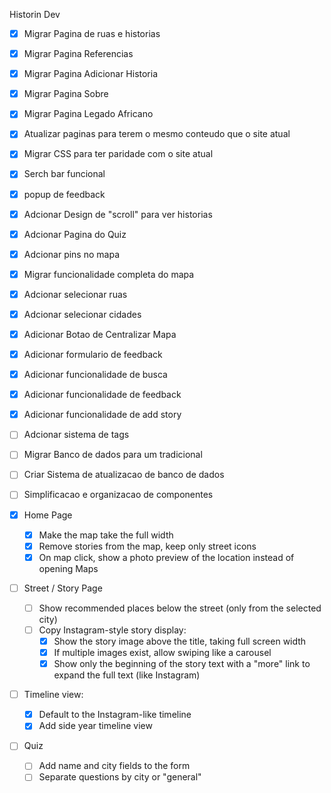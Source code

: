 Historin Dev

- [x] Migrar Pagina de ruas e historias
- [x] Migrar Pagina Referencias
- [x] Migrar Pagina Adicionar Historia
- [x] Migrar Pagina Sobre
- [x] Migrar Pagina Legado Africano
- [x] Atualizar paginas para terem o mesmo conteudo que o site atual
- [x] Migrar CSS para ter paridade com o site atual
- [x] Serch bar funcional
- [x] popup de feedback
- [x] Adcionar Design de "scroll" para ver historias
- [x] Adcionar Pagina do Quiz
- [x] Adcionar pins no mapa
- [x] Migrar funcionalidade completa do mapa
- [x] Adcionar selecionar ruas
- [x] Adcionar selecionar cidades
- [x] Adicionar Botao de Centralizar Mapa
- [x] Adicionar formulario de feedback
- [x] Adicionar funcionalidade de busca
- [x] Adicionar funcionalidade de feedback
- [x] Adicionar funcionalidade de add story

- [ ] Adcionar sistema de tags
- [ ] Migrar Banco de dados para um tradicional
- [ ] Criar Sistema de atualizacao de banco de dados
- [ ] Simplificacao e organizacao de componentes


- [x] Home Page

    - [x] Make the map take the full width
    - [x] Remove stories from the map, keep only street icons
    - [x] On map click, show a photo preview of the location instead of opening Maps

- [ ] Street / Story Page

    - [ ] Show recommended places below the street (only from the selected city)
    - [ ] Copy Instagram-style story display:
        - [x] Show the story image above the title, taking full screen width
        - [x] If multiple images exist, allow swiping like a carousel
        - [x] Show only the beginning of the story text with a "more" link to expand the full text (like Instagram)

- [ ] Timeline view:

    - [x] Default to the Instagram-like timeline
    - [x] Add side year timeline view

- [ ] Quiz

    - [ ] Add name and city fields to the form
    - [ ] Separate questions by city or "general"
